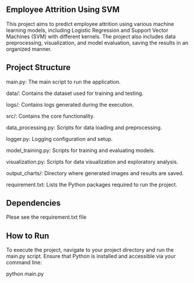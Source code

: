 ## Employee Attrition Using SVM


This project aims to predict employee attrition using various machine learning models, including Logistic Regression and Support Vector Machines (SVM) with different kernels. The project also includes data preprocessing, visualization, and model evaluation, saving the results in an organized manner.

## Project Structure

main.py: The main script to run the application.

data/: Contains the dataset used for training and testing.

logs/: Contains logs generated during the execution.

src/: Contains the core functionality.

  data_processing.py: Scripts for data loading and preprocessing.

  logger.py: Logging configuration and setup.

  model_training.py: Scripts for training and evaluating models.

  visualization.py: Scripts for data visualization and exploratory analysis.

  output_charts/: Directory where generated images and results are saved.

requirement.txt: Lists the Python packages required to run the project.

## Dependencies
Plese see the requirement.txt file

## How to Run
To execute the project, navigate to your project directory and run the main.py script. Ensure that Python is installed and accessible via your command line:

python main.py